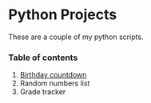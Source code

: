 # Python Projects

These are a couple of my python scripts.

### Table of contents
1. [Birthday countdown](../blob/master/birthday_countdown)
2. Random numbers list
3. Grade tracker


